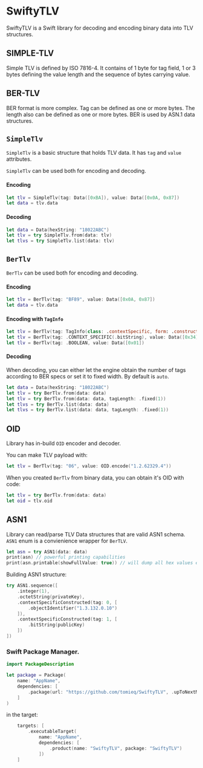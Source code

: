 # SwiftyTLV

SwiftyTLV is a Swift library for decoding and encoding binary data into TLV structures.

## SIMPLE-TLV

Simple TLV is defined by ISO 7816-4. 
It contains of 1 byte for tag field, 1 or 3 bytes defining the value length and the sequence of bytes carrying value.

## BER-TLV

BER format is more complex. Tag can be defined as one or more bytes. The length also can be defined as one or more bytes. BER is used by ASN.1 data structures.

## `SimpleTlv`

`SimpleTlv` is a basic structure that holds TLV data. It has `tag` and `value` attributes.

`SimpleTlv` can be used both for encoding and decoding.

#### Encoding
```swift
let tlv = SimpleTlv(tag: Data([0xBA]), value: Data([0x0A, 0x87])
let data = tlv.data
```
#### Decoding
```swift
let data = Data(hexString: "18022ABC")
let tlv = try SimpleTlv.from(data: tlv)
let tlvs = try SimpleTlv.list(data: tlv)
```

## `BerTlv`

`BerTlv` can be used both for encoding and decoding. 

#### Encoding
```swift
let tlv = BerTlv(tag: "BF89", value: Data([0x0A, 0x87])
let data = tlv.data
```

#### Encoding with `TagInfo`
```swift
let tlv = BerTlv(tag: TagInfo(class: .contextSpecific, form: .constructed, type: .bitString), value: Data([0x34])
let tlv = BerTlv(tag: .CONTEXT_SPECIFIC(.bitString), value: Data([0x34]))
let tlv = BerTlv(tag: .BOOLEAN, value: Data([0x01])
```

#### Decoding
When decoding, you can either let the engine obtain the number of tags according to BER specs or set it to fixed width. By default is `auto`. 
```swift
let data = Data(hexString: "18022ABC")
let tlv = try BerTlv.from(data: data)
let tlv = try BerTlv.from(data: data, tagLength: .fixed(1))
let tlvs = try BerTlv.list(data: data)
let tlvs = try BerTlv.list(data: data, tagLength: .fixed(1))
```

## OID
Library has in-build `OID` encoder and decoder.

You can make TLV payload with:
```swift
let tlv = BerTlv(tag: "06", value: OID.encode("1.2.62329.4"))
```

When you created `BerTlv` from binary data, you can obtain it's OID with code:
```swift
let tlv = try BerTlv.from(data: data)
let oid = tlv.oid
```

## ASN1
Library can read/parse TLV Data structures that are valid ASN1 schema. `ASN1` enum is a convienience wrapper for `BerTLV`.

```swift
let asn = try ASN1(data: data)
print(asn) // powerful printing capabilities
print(asn.printable(showFullValue: true)) // will dump all hex values even if they are long
```

Building ASN1 structure:
```swift
try ASN1.sequence([
    .integer(1),
    .octetString(privateKey),
    .contextSpecificConstructed(tag: 0, [
        .objectIdentifier("1.3.132.0.10")
    ]),
    .contextSpecificConstructed(tag: 1, [
        .bitString(publicKey)
    ])
])
```

### Swift Package Manager.
```swift
import PackageDescription

let package = Package(
    name: "AppName",
    dependencies: [
        .package(url: "https://github.com/tomieq/SwiftyTLV", .upToNextMajor(from: "1.0.0"))
    ]
)
```
in the target:
```swift
    targets: [
        .executableTarget(
            name: "AppName",
            dependencies: [
                .product(name: "SwiftyTLV", package: "SwiftyTLV")
            ])
    ]
```
